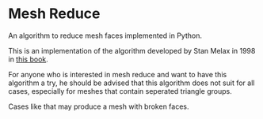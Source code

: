 # Mesh Reduce

An algorithm to reduce mesh faces implemented in Python.  

This is an implementation of the algorithm developed by Stan Melax in 1998 in [this book](!http%3A%2F%2Fpomax.nihongoresources.com%2Fdownloads%2FPolygonReduction.pdf).  

For anyone who is interested in mesh reduce and want to have this algorithm a try, he should be advised that this algorithm does not suit for all cases, especially for meshes that contain seperated triangle groups.  

Cases like that may produce a mesh with broken faces.
